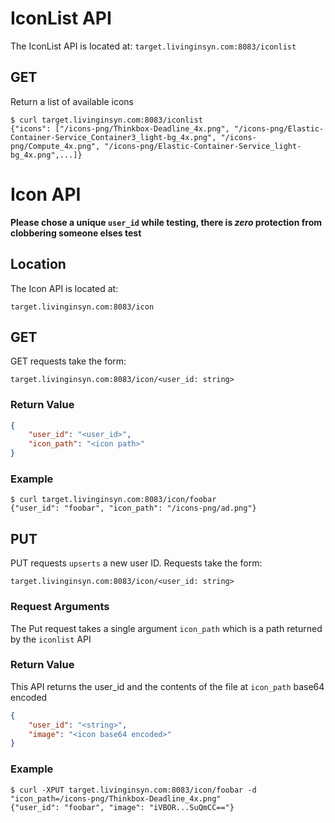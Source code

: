 # IconList API
The IconList API is located at: `target.livinginsyn.com:8083/iconlist`

## GET 
Return a list of available icons
```
$ curl target.livinginsyn.com:8083/iconlist
{"icons": ["/icons-png/Thinkbox-Deadline_4x.png", "/icons-png/Elastic-Container-Service_Container3_light-bg_4x.png", "/icons-png/Compute_4x.png", "/icons-png/Elastic-Container-Service_light-bg_4x.png",...]}
```

# Icon API

**Please chose a unique `user_id` while testing, there is _zero_ protection from clobbering someone elses test**

## Location
The Icon API is located at:
```
target.livinginsyn.com:8083/icon
```

## GET
GET requests take the form:
```
target.livinginsyn.com:8083/icon/<user_id: string>
```
### Return Value
```json
{
    "user_id": "<user_id>", 
    "icon_path": "<icon path>"
}
```

### Example
```shell
$ curl target.livinginsyn.com:8083/icon/foobar
{"user_id": "foobar", "icon_path": "/icons-png/ad.png"}
```
## PUT
PUT requests `upserts` a new user ID. Requests take the form:
```
target.livinginsyn.com:8083/icon/<user_id: string>
```

### Request Arguments
The Put request takes a single argument `icon_path` which is a path returned by the `iconlist` API

### Return Value
This API returns the user_id and the contents of the file at `icon_path` base64 encoded
```json
{
    "user_id": "<string>",
    "image": "<icon base64 encoded>"
}
```

### Example
```shell
$ curl -XPUT target.livinginsyn.com:8083/icon/foobar -d "icon_path=/icons-png/Thinkbox-Deadline_4x.png"
{"user_id": "foobar", "image": "iVBOR...SuQmCC=="}
```
